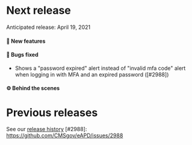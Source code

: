# Next release

Anticipated release: April 19, 2021

#### 🚀 New features


#### 🐛 Bugs fixed
- Shows a "password expired" alert instead of "invalid mfa code" alert when logging in with MFA and an expired password ([#2988])

#### ⚙️ Behind the scenes


# Previous releases

See our [release history](https://github.com/CMSgov/eAPD/releases)
[#2988]: https://github.com/CMSgov/eAPD/issues/2988